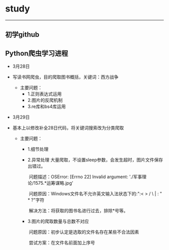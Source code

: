 # study
----------------------
初学github
--------------
##  Python爬虫学习进程

- 3月28日

- 	写读书网爬虫，目的爬取图书概括，关键词：西方战争
	
	- 	主要问题：
		- 1.正则表达式运用
		- 2.图片的反爬机制
		- 3.re库和bs4库运用
	
- 3月29日

- 基本上以修改补全28日代码，将关键词搜索改为分类爬取

  - 主要问题：

    - 1.细节处理
      
    - 2.异常处理   大量爬取，不设置sleep参数，会发生超时，图片文件保存出错过。    

      ​			问题描述：OSError: [Errno 22] Invalid argument: './军事理论/1575.*运筹谋略.jpg'

      ​			问题原因：Windows文件名不允许英文输入法状态下的:":< > / \ | : " * ?"字符

      ​			解决方法：将获取的图书名进行过去，排除*号等。

    - 3.图片的爬取数量与总数不对应  	

      ​			问题原因：初步认定是选取的文件名存在某些不合法因素  

      ​			尝试方案：在文件名前面加上序号

